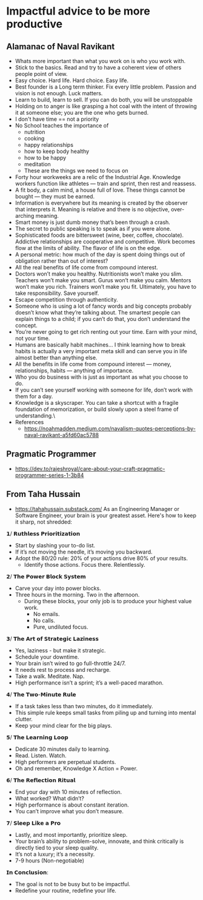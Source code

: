 # Impactful advice to be more productive
## Alamanac of Naval Ravikant
- Whats more important than what you work on is who you work with.
- Stick to the basics. Read and try to have a coherent view of others people point of view.
- Easy choice. Hard life. Hard choice. Easy life.
- Best founder is a Long term thinker. Fix every little problem. Passion and vision is not enough. Luck matters. 
- Learn to build, learn to sell. If you can do both, you will be unstoppable
- Holding on to anger is like grasping a hot coal with the intent of throwing it at someone else; you are the one who gets burned.
- I don't have time == not a priority
- No School teaches the importance of  
  - nutrition 
  - cooking 
  - happy relationships 
  - how to keep body healthy 
  - how to be happy 
  - meditation
  - These are the things we need to focus on
- Forty hour workweeks are a relic of the Industrial Age. Knowledge workers function like athletes — train and sprint, then rest and reassess.
- A fit body, a calm mind, a house full of love. These things cannot be bought — they must be earned.
- Information is everywhere but its meaning is created by the observer that interprets it. Meaning is relative and there is no objective, over-arching meaning.
- Smart money is just dumb money that’s been through a crash.
- The secret to public speaking is to speak as if you were alone.
- Sophisticated foods are bittersweet (wine, beer, coffee, chocolate). Addictive relationships are cooperative and competitive. Work becomes flow at the limits of ability. The flavor of life is on the edge.
- A personal metric: how much of the day is spent doing things out of obligation rather than out of interest?
- All the real benefits of life come from compound interest.
- Doctors won’t make you healthy. Nutritionists won’t make you slim. Teachers won’t make you smart. Gurus won’t make you calm. Mentors won’t make you rich. Trainers won’t make you fit. Ultimately, you have to take responsibility. Save yourself.
- Escape competition through authenticity.
- Someone who is using a lot of fancy words and big concepts probably doesn’t know what they’re talking about. The smartest people can explain things to a child; if you can’t do that, you don’t understand the concept.
- You’re never going to get rich renting out your time. Earn with your mind, not your time.
- Humans are basically habit machines… I think learning how to break habits is actually a very important meta skill and can serve you in life almost better than anything else.
- All the benefits in life come from compound interest — money, relationships, habits — anything of importance.
- Who you do business with is just as important as what you choose to do.
- If you can’t see yourself working with someone for life, don’t work with them for a day.
- Knowledge is a skyscraper. You can take a shortcut with a fragile foundation of memorization, or build slowly upon a steel frame of understanding.\
- References
  - https://noahmadden.medium.com/navalism-quotes-perceptions-by-naval-ravikant-a5fd60ac5788 
  
## Pragmatic Programmer
- https://dev.to/rajeshroyal/care-about-your-craft-pragmatic-programmer-series-1-3b84

## From Taha Hussain
- https://tahahussain.substack.com/
As an Engineering Manager or Software Engineer, your brain is your greatest asset. Here's how to keep it sharp, not shredded:

𝟭/ 𝗥𝘂𝘁𝗵𝗹𝗲𝘀𝘀 𝗣𝗿𝗶𝗼𝗿𝗶𝘁𝗶𝘇𝗮𝘁𝗶𝗼𝗻
- Start by slashing your to-do list.
- If it’s not moving the needle, it’s moving you backward.
- Adopt the 80/20 rule: 20% of your actions drive 80% of your results. 
  - Identify those actions. Focus there. Relentlessly.

𝟮/ 𝗧𝗵𝗲 𝗣𝗼𝘄𝗲𝗿 𝗕𝗹𝗼𝗰𝗸 𝗦𝘆𝘀𝘁𝗲𝗺
- Carve your day into power blocks.
- Three hours in the morning. Two in the afternoon.
  - During these blocks, your only job is to produce your highest value work.
    - No emails.
    - No calls.
    - Pure, undiluted focus.

𝟯/ 𝗧𝗵𝗲 𝗔𝗿𝘁 𝗼𝗳 𝗦𝘁𝗿𝗮𝘁𝗲𝗴𝗶𝗰 𝗟𝗮𝘇𝗶𝗻𝗲𝘀𝘀
- Yes, laziness - but make it strategic.
- Schedule your downtime.
- Your brain isn’t wired to go full-throttle 24/7.
- It needs rest to process and recharge.
- Take a walk. Meditate. Nap.
- High performance isn’t a sprint; it’s a well-paced marathon.

𝟰/ 𝗧𝗵𝗲 𝗧𝘄𝗼-𝗠𝗶𝗻𝘂𝘁𝗲 𝗥𝘂𝗹𝗲
- If a task takes less than two minutes, do it immediately.
- This simple rule keeps small tasks from piling up and turning into mental clutter.
- Keep your mind clear for the big plays.

𝟱/ 𝗧𝗵𝗲 𝗟𝗲𝗮𝗿𝗻𝗶𝗻𝗴 𝗟𝗼𝗼𝗽
- Dedicate 30 minutes daily to learning. 
- Read. Listen. Watch. 
- High performers are perpetual students. 
- Oh and remember, Knowledge X Action = Power. 

𝟲/ 𝗧𝗵𝗲 𝗥𝗲𝗳𝗹𝗲𝗰𝘁𝗶𝗼𝗻 𝗥𝗶𝘁𝘂𝗮𝗹
- End your day with 10 minutes of reflection.
- What worked? What didn’t?
- High performance is about constant iteration.
- You can’t improve what you don’t measure.

𝟳/ 𝗦𝗹𝗲𝗲𝗽 𝗟𝗶𝗸𝗲 𝗮 𝗣𝗿𝗼
- Lastly, and most importantly, prioritize sleep.
- Your brain’s ability to problem-solve, innovate, and think critically is directly tied to your sleep quality.
- It’s not a luxury; it’s a necessity.
- 7-9 hours (Non-negotiable) 

𝗜𝗻 𝗖𝗼𝗻𝗰𝗹𝘂𝘀𝗶𝗼𝗻:
- The goal is not to be busy but to be impactful.
- Redefine your routine, redefine your life.
